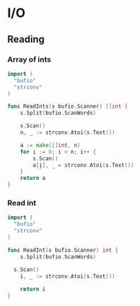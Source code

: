 I/O
===

Reading
---

### Array of ints

```go
import (
  "bufio"
  "strconv"
)

func ReadInts(s bufio.Scanner) []int {
	s.Split(bufio.ScanWords)

	s.Scan()
	n, _ := strconv.Atoi(s.Text())

	a := make([]int, n)
	for i := 0; i < n; i++ {
		s.Scan()
		a[j], _ = strconv.Atoi(s.Text())
	}
	return a
}
```

### Read int

```go
import (
  "bufio"
  "strconv"
)

func ReadInt(s bufio.Scanner) int {
	s.Split(bufio.ScanWords)
	
  s.Scan()
	i, _ := strconv.Atoi(s.Text())

	return i
}
```
